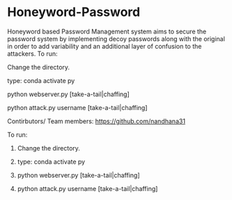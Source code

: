 # Honeyword-Password
Honeyword based Password Management system aims to secure the password system by implementing decoy passwords along with the original in order to add variability and an additional layer of confusion to the attackers. To run:

Change the directory.

type: conda activate py

python webserver.py [take-a-tail|chaffing]

python attack.py username [take-a-tail|chaffing]

Contirbutors/ Team members: https://github.com/nandhana31

To run:

1) Change the directory.

2) type: conda activate py

3) python webserver.py [take-a-tail|chaffing]

4) python attack.py username [take-a-tail|chaffing]
